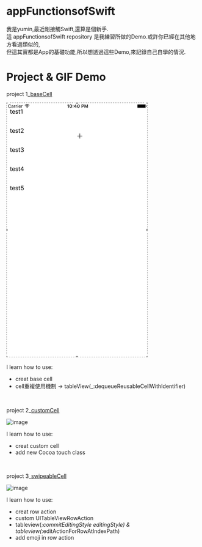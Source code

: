 # appFunctionsofSwift

我是yumin,最近剛接觸Swift,還算是個新手.  
這 appFunctionsofSwift repository 是我練習所做的Demo.或許你已經在其他地方看過類似的,  
但這其實都是App的基礎功能,所以想透過這些Demo,來記錄自己自學的情況.


# Project & GIF  Demo

project 1_[baseCell](https://github.com/yumin8312/appFunctionsofSwift/tree/master/Project%201_baseCell)  

![image](https://github.com/yumin8312/appFunctionsofSwift/blob/master/Project%201_baseCell/baseCell.gif)  

I learn how to use:  
*  creat base cell
*  cell重複使用機制 -> tableView(_:dequeueReusableCellWithIdentifier)  


</br> 

project 2_[customCell](https://github.com/yumin8312/appFunctionsofSwift/tree/master/Project%202_customCell)  

![image](https://github.com/yumin8312/appFunctionsofSwift/blob/master/Project%202_customCell/customCell.gif)  

I learn how to use:  
*  creat custom cell
*  add new Cocoa touch class   


</br>

project 3_[swipeableCell](https://github.com/yumin8312/appFunctionsofSwift/tree/master/Project%203_swipeableCell)  

![image](https://github.com/yumin8312/appFunctionsofSwift/blob/master/Project%203_swipeableCell/swipeableCell.gif)  

I learn how to use:  
*  creat row action 
*  custom  UITableViewRowAction  
*  tableview(_:commitEditingStyle editingStyle) & tableview(_:editActionForRowAtIndexPath)  
*  add emoji in row action  


</br>
